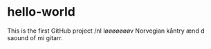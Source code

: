# hello-world
This is the first GitHub project
/nI løøøøøøøv Norvegian kåntry ænd d saound of mi gitarr.
